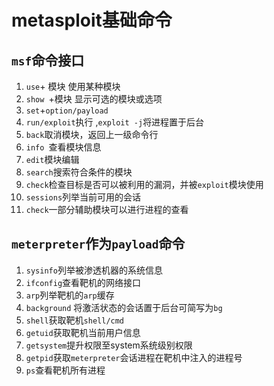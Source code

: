 # metasploit基础命令

## `msf`命令接口

1. `use`+ 模块 使用某种模块
2. `show `+模块 显示可选的模块或选项
3. `set`+`option/payload`
4. `run/exploit`执行 ,`exploit -j`将进程置于后台
5. `back`取消模块，返回上一级命令行
6. `info `查看模块信息
6. `edit`模块编辑
7. `search`搜索符合条件的模块
8. `check`检查目标是否可以被利用的漏洞，并被`exploit`模块使用
9. `sessions`列举当前可用的会话
9. `check`一部分辅助模块可以进行进程的查看

## `meterpreter`作为`payload`命令

1. `sysinfo`列举被渗透机器的系统信息
2. `ifconfig`查看靶机的网络接口
3. `arp`列举靶机的`arp`缓存
4. `background` 将激活状态的会话置于后台可简写为`bg`
5. `shell`获取靶机`shell/cmd`
6. `getuid`获取靶机当前用户信息
7. `getsystem`提升权限至system系统级别权限
8. `getpid`获取`meterpreter`会话进程在靶机中注入的进程号
9. `ps`查看靶机所有进程

